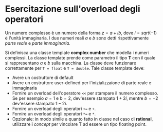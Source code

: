 # Esercitazione sull'overload degli operatori
Un numero complesso è un numero della forma $z = a+ib$, dove $i = sqrt(-1)$
è l'unità immaginaria. I due numeri reali $a$ e $b$ sono detti rispettivamente
_parte reale_ e _parte immaginaria_.

Si definisca una classe template **complex number** che modella i numeri
complessi. La classe template prende come parametro il tipo **T** con il quale si
rappresentano $a$ e $b$ sulla macchina. La classe deve funzionare correttamente
per `T = float` e `T = double`.
Tale classe template deve:

* Avere un costruttore di default
* Avere un costruttore user-defined per l'inizializzaione di parte reale e immaginaria
* Fornire un overload dell'operatore `<<` per stampare il numero complesso. Se per esempio $a=1$ e $b=2$, dev'essere stampato $1+2i$, mentre $b=-2$ dev'essere stampato $1-2i$.
* Fornire un overload degli operatori `+=` e `+`.
* Fornire un overload degli operatori `*=` e `*`.
* Opzionale: in modo simile a quanto fatto in classe nel caso di **rational**, utilizzare i _concept_ per vincolare T ad essere un tipo floating point.
